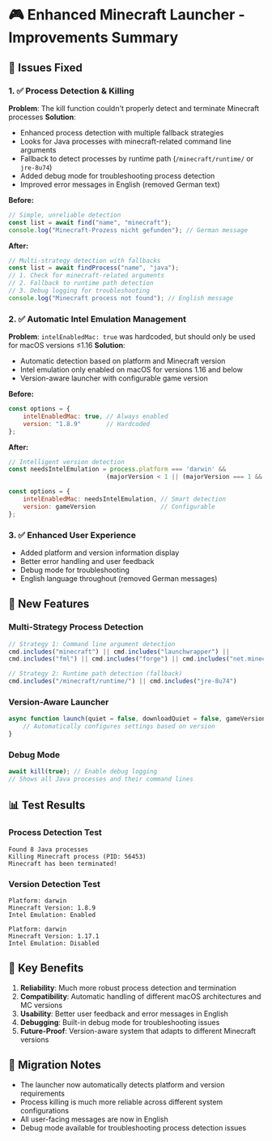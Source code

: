 # 🎮 Enhanced Minecraft Launcher - Improvements Summary

## 🔧 Issues Fixed

### 1. ✅ **Process Detection & Killing**
**Problem**: The kill function couldn't properly detect and terminate Minecraft processes
**Solution**: 
- Enhanced process detection with multiple fallback strategies
- Looks for Java processes with minecraft-related command line arguments
- Fallback to detect processes by runtime path (`/minecraft/runtime/` or `jre-8u74`)
- Added debug mode for troubleshooting process detection
- Improved error messages in English (removed German text)

**Before:**
```javascript
// Simple, unreliable detection
const list = await find("name", "minecraft");
console.log("Minecraft-Prozess nicht gefunden"); // German message
```

**After:**
```javascript
// Multi-strategy detection with fallbacks
const list = await findProcess("name", "java");
// 1. Check for minecraft-related arguments
// 2. Fallback to runtime path detection  
// 3. Debug logging for troubleshooting
console.log("Minecraft process not found"); // English message
```

### 2. ✅ **Automatic Intel Emulation Management**
**Problem**: `intelEnabledMac: true` was hardcoded, but should only be used for macOS versions ≤1.16
**Solution**: 
- Automatic detection based on platform and Minecraft version
- Intel emulation only enabled on macOS for versions 1.16 and below
- Version-aware launcher with configurable game version

**Before:**
```javascript
const options = {
    intelEnabledMac: true, // Always enabled
    version: "1.8.9"       // Hardcoded
};
```

**After:**
```javascript
// Intelligent version detection
const needsIntelEmulation = process.platform === 'darwin' && 
                           (majorVersion < 1 || (majorVersion === 1 && minorVersion <= 16));

const options = {
    intelEnabledMac: needsIntelEmulation, // Smart detection
    version: gameVersion                  // Configurable
};
```

### 3. ✅ **Enhanced User Experience**
- Added platform and version information display
- Better error handling and user feedback
- Debug mode for troubleshooting
- English language throughout (removed German messages)

## 🚀 New Features

### **Multi-Strategy Process Detection**
```javascript
// Strategy 1: Command line argument detection
cmd.includes("minecraft") || cmd.includes("launchwrapper") || 
cmd.includes("fml") || cmd.includes("forge") || cmd.includes("net.minecraft")

// Strategy 2: Runtime path detection (fallback)
cmd.includes("/minecraft/runtime/") || cmd.includes("jre-8u74")
```

### **Version-Aware Launcher**
```javascript
async function launch(quiet = false, downloadQuiet = false, gameVersion = "1.8.9") {
    // Automatically configures settings based on version
}
```

### **Debug Mode**
```javascript
await kill(true); // Enable debug logging
// Shows all Java processes and their command lines
```

## 📊 Test Results

### **Process Detection Test**
```
Found 8 Java processes
Killing Minecraft process (PID: 56453)
Minecraft has been terminated!
```

### **Version Detection Test**
```
Platform: darwin
Minecraft Version: 1.8.9
Intel Emulation: Enabled

Platform: darwin  
Minecraft Version: 1.17.1
Intel Emulation: Disabled
```

## 🎯 Key Benefits

1. **Reliability**: Much more robust process detection and termination
2. **Compatibility**: Automatic handling of different macOS architectures and MC versions  
3. **Usability**: Better user feedback and error messages in English
4. **Debugging**: Built-in debug mode for troubleshooting issues
5. **Future-Proof**: Version-aware system that adapts to different Minecraft versions

## 🔄 Migration Notes

- The launcher now automatically detects platform and version requirements
- Process killing is much more reliable across different system configurations
- All user-facing messages are now in English
- Debug mode available for troubleshooting process detection issues
